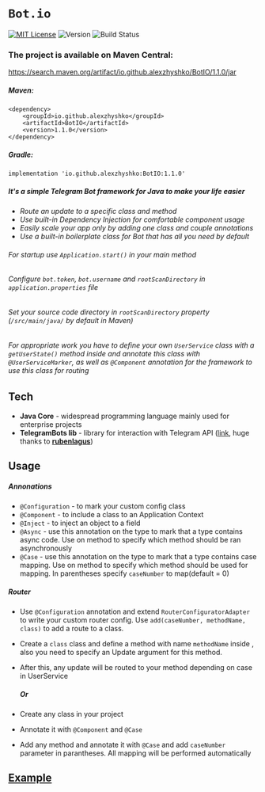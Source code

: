 # `Bot.io`
[![MIT License](http://img.shields.io/badge/license-MIT-blue.svg?style=flat)](LICENSE)
<img src="https://img.shields.io/badge/version-v1.1.0-brightgreen.svg?style=flat-square" alt="Version">
<img src="https://img.shields.io/travis/schollz/croc.svg?style=flat-square" alt="Build
Status">

### The project is available on Maven Central:
https://search.maven.org/artifact/io.github.alexzhyshko/BotIO/1.1.0/jar
##### Maven:

```
<dependency>
	<groupId>io.github.alexzhyshko</groupId>
	<artifactId>BotIO</artifactId>
	<version>1.1.0</version>
</dependency>
```

##### Gradle:
```
implementation 'io.github.alexzhyshko:BotIO:1.1.0'
```
##### It's a simple Telegram Bot framework for Java to make your life easier

  - *Route an update to a specific class and method*
  - *Use built-in Dependency Injection for comfortable component usage*
  - *Easily scale your app only by adding one class and couple annotations*
  - *Use a built-in boilerplate class for Bot that has all you need by default*

###### For startup use `Application.start()` in your main method
###### Configure `bot.token`, `bot.username` and `rootScanDirectory` in `application.properties` file
###### Set your source code directory in `rootScanDirectory` property (`/src/main/java/` by default in Maven)
###### For appropriate work you have to define your own `UserService` class with a `getUserState()` method inside and annotate this class with `@UserServiceMarker`, as well as `@Component` annotation for the framework to use this class for routing

## Tech

* **Java Core** - widespread programming language mainly used for enterprise projects
* **TelegramBots lib** - library for interaction with Telegram API ([link](https://github.com/rubenlagus/TelegramBots/wiki/Getting-Started), huge thanks to [**rubenlagus**](https://github.com/rubenlagus))

## Usage

##### Annonations
* `@Configuration` - to mark your custom config class
* `@Component` - to include a class to an Application Context
* `@Inject` - to inject an object to a field
* `@Async` - use this annotation on the type to mark that a type contains async code. Use on method to specify which method should be ran asynchronously
* `@Case` - use this annotation on the type to mark that a type contains case mapping. Use on method to specify which method should be used for mapping. In parentheses specify `caseNumber` to map(default = 0)
##### Router
* Use `@Configuration` annotation and extend `RouterConfiguratorAdapter` to write your custom router config. Use `add(caseNumber, methodName, class)` to add a route to a class.
* Create a `class` class and define a method with name `methodName` inside , also you need to specify an Update argument for this method.
* After this, any update will be routed to your method depending on case in UserService

  ##### Or
  
* Create any class in your project
* Annotate it with `@Component` and `@Case`
* Add any method and annotate it with `@Case` and add `caseNumber` parameter in parantheses. 
All mapping will be performed automatically


## [Example](https://github.com/alexzhyshko/Bot.io.examples/tree/master)
